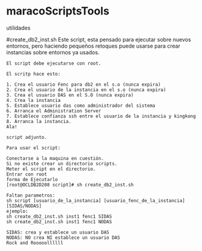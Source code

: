 # maracoScriptsTools
utilidades 

#create_db2_inst.sh
    Este script, esta pensado para ejecutar sobre nuevos entornos, pero haciendo pequeños retoques puede usarse para crear instancias sobre entornos ya usados.

    El script debe ejecutarse con root.

    El scritp hace esto:

    1. Crea el usuario Fenc para db2 en el s.o (nunca expira)
    2. Crea el usuario de la instancia en el s.o (nunca expira)
    3. Crea el usuario DAS en el S.O (nunca expira)
    4. Crea la instancia
    5. Establece usuario das como administrador del sistema
    6. Arranca el Administration Server
    7. Establece confianza ssh entre el usuario de la instancia y kingkong
    8. Arranca la instancia.
    Ala!

    script adjunto.

    Para usar el script:

    Conectarse a la maquina en cuestión.
    Si no existe crear un directorio scripts.
    Meter el script en el directorio.
    Entrar con root
    forma de Ejecutarlo
    [root@OCLDB2D208 script]# sh create_db2_inst.sh

    Faltan parametros:
    sh script [usuario_de_la_instancia] [usuario_fenc_de_la_instancia] [SIDAS/NODAS]
    ejemplo:
    sh create_db2_inst.sh inst1 fenc1 SIDAS
    sh create_db2_inst.sh inst1 fenc1 NODAS

    SIDAS: crea y establece un usuario DAS
    NODAS: NO crea NI establece un usuario DAS
    Rock and Rooooollllll
